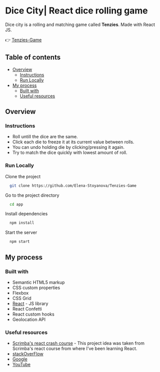 # Dice City| React dice rolling game

Dice city is a rolling and matching game called **Tenzies**. Made with React JS.

👉 [Tenzies-Game](https://elena-stoyanova-tenzies-game.netlify.app/)

## Table of contents

- [Overview](#overview)
  - [Instructions](#instructions)
  - [Run Locally](#RunLocally)
- [My process](#my-process)
  - [Built with](#built-with)
  - [Useful resources](#useful-resources)

## Overview

### Instructions

- Roll untill the dice are the same.
- Click each die to freeze it at its current value between rolls.
- You can undo holding die by clicking/pressing it again.
- Try to match the dice quickly with lowest amount of roll.

### Run Locally

Clone the project

```bash
  git clone https://github.com/Elena-Stoyanova/Tenzies-Game
```

Go to the project directory

```bash
  cd app
```

Install dependencies

```bash
  npm install
```

Start the server

```bash
  npm start
```

## My process

### Built with

- Semantic HTML5 markup
- CSS custom properties
- Flexbox
- CSS Grid
- [React](https://reactjs.org/) - JS library
- React Confetti
- React custom hooks
- Geolocation API

### Useful resources

- [Scrimba's react crash course](https://scrimba.com/learn/learnreact) - This project idea was taken from Scrimba's react course from where I've been learning React.
- [stackOverFlow](https://stackoverflow.com/)
- [Google](https://google.com)
- [YouTube](https://www.youtube.com/)
